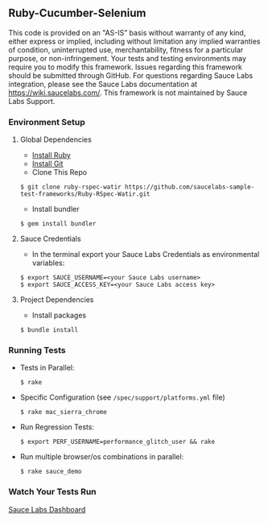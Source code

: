## Ruby-Cucumber-Selenium

This code is provided on an "AS-IS” basis without warranty of any kind, either express or implied, including without limitation any implied warranties of condition, uninterrupted use, merchantability, fitness for a particular purpose, or non-infringement. Your tests and testing environments may require you to modify this framework. Issues regarding this framework should be submitted through GitHub. For questions regarding Sauce Labs integration, please see the Sauce Labs documentation at https://wiki.saucelabs.com/. This framework is not maintained by Sauce Labs Support.

### Environment Setup

1. Global Dependencies
    * [Install Ruby](http://watir.com/guides/ruby/)
    * [Install Git](https://github.com/saucelabs-training/Getting-Started-with-Selenium/blob/master/README.md#install-git)
    * Clone This Repo
    ```
    $ git clone ruby-rspec-watir https://github.com/saucelabs-sample-test-frameworks/Ruby-RSpec-Watir.git
    ```
    * Install bundler
    ```
    $ gem install bundler
    ```

2. Sauce Credentials
    * In the terminal export your Sauce Labs Credentials as environmental variables:
    ```
    $ export SAUCE_USERNAME=<your Sauce Labs username>
	$ export SAUCE_ACCESS_KEY=<your Sauce Labs access key>
    ```

3. Project Dependencies
	* Install packages
	```
	$ bundle install
	```

### Running Tests

* Tests in Parallel:
	```
	$ rake
	```
* Specific Configuration (see `/spec/support/platforms.yml` file)
	```
	$ rake mac_sierra_chrome
	```
* Run Regression Tests:
    ```
    $ export PERF_USERNAME=performance_glitch_user && rake
    ```
* Run multiple browser/os combinations in parallel:
	```
	$ rake sauce_demo
	```

### Watch Your Tests Run

[Sauce Labs Dashboard](https://app.saucelabs.com/dashboard/)
